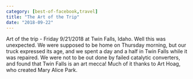 ```yaml
---
category: [best-of-facebook,travel]
title: "The Art of the Trip"
date: "2018-09-22"
---
```


Art of the trip - Friday 9/21/2018 at Twin Falls, Idaho. Well this was unexpected. We were supposed to be home on Thursday morning, but our truck expressed its age, and we spent a day and a half in Twin Falls while it was repaired. We were not to be out done by failed catalytic converters, and found that Twin Falls is an art mecca! Much of it thanks to Art Hoag, who created Mary Alice Park.



